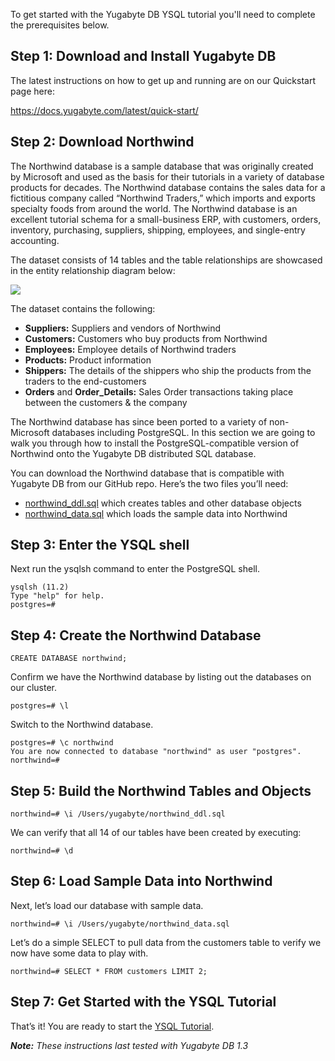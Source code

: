 To get started with the Yugabyte DB YSQL tutorial you'll need to complete the prerequisites below.

## Step 1: Download and Install Yugabyte DB

The latest instructions on how to get up and running are on our Quickstart page here:

https://docs.yugabyte.com/latest/quick-start/

## Step 2: Download Northwind

The Northwind database is a sample database that was originally created by Microsoft and used as the basis for their tutorials in a variety of database products for decades. The Northwind database contains the sales data for a fictitious company called “Northwind Traders,” which imports and exports specialty foods from around the world.  The Northwind database is an excellent tutorial schema for a small-business ERP, with customers, orders, inventory, purchasing, suppliers, shipping, employees, and single-entry accounting. 

The dataset consists of 14 tables and the table relationships are showcased in the entity relationship diagram below:

![](https://static.packt-cdn.com/products/9781782170907/graphics/0907EN_02_09.jpg)

The dataset contains the following:

* **Suppliers:** Suppliers and vendors of Northwind
* **Customers:** Customers who buy products from Northwind
* **Employees:** Employee details of Northwind traders
* **Products:** Product information
* **Shippers:** The details of the shippers who ship the products from the traders to the end-customers
* **Orders** and **Order_Details:** Sales Order transactions taking place between the customers & the company

The Northwind database has since been ported to a variety of non-Microsoft databases including PostgreSQL. In this section we are going to walk you through how to install the PostgreSQL-compatible version of Northwind onto the Yugabyte DB distributed SQL database.

You can download the Northwind database that is compatible with Yugabyte DB from our GitHub repo. Here’s the two files you’ll need:

* [northwind_ddl.sql](https://raw.githubusercontent.com/Yugabyte/yugabyte-db/master/sample/northwind_ddl.sql) which creates tables and other database objects
* [northwind_data.sql](https://raw.githubusercontent.com/Yugabyte/yugabyte-db/master/sample/northwind_data.sql) which loads the sample data into Northwind

## Step 3: Enter the YSQL shell

Next run the ysqlsh command to enter the PostgreSQL shell.

```$ ./bin/ysqlsh  --echo-queries
ysqlsh (11.2)
Type "help" for help.
postgres=#
```

## Step 4: Create the Northwind Database

```
CREATE DATABASE northwind;
```

Confirm we have the Northwind database by listing out the databases on our cluster.

```
postgres=# \l
```

Switch to the Northwind database.

```
postgres=# \c northwind
You are now connected to database "northwind" as user "postgres".
northwind=# 
```

## Step 5: Build the Northwind Tables and Objects

```
northwind=# \i /Users/yugabyte/northwind_ddl.sql
```
We can verify that all 14 of our tables have been created by executing:

```
northwind=# \d
```

## Step 6: Load Sample Data into Northwind

Next, let’s load our database with sample data.

```
northwind=# \i /Users/yugabyte/northwind_data.sql
```

Let’s do a simple SELECT to pull data from the customers table to verify we now have some data to play with.

```
northwind=# SELECT * FROM customers LIMIT 2;
```

## Step 7: Get Started with the YSQL Tutorial

That’s it! You are ready to start the [YSQL Tutorial](https://github.com/Yugabyte/yugabyte-db/wiki/YSQL-Tutorial:-Fundamentals).

_**Note:** These instructions last tested with Yugabyte DB 1.3_